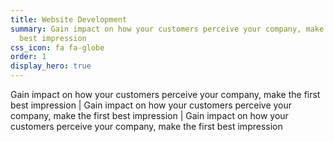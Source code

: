 ```yaml
---
title: Website Development
summary: Gain impact on how your customers perceive your company, make the first
  best impression
css_icon: fa fa-globe
order: 1
display_hero: true
---
```

Gain impact on how your customers perceive your company, make the first best impression | Gain impact on how your customers perceive your company, make the first best impression | Gain impact on how your customers perceive your company, make the first best impression
